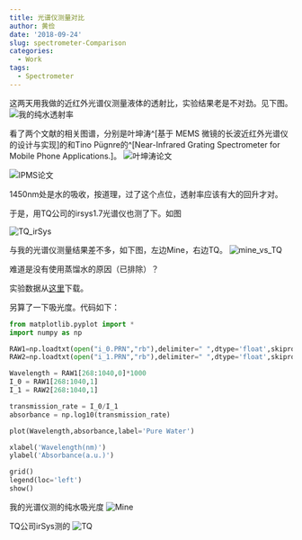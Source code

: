 ```yaml
---
title: 光谱仪测量对比
author: 黄俭
date: '2018-09-24'
slug: spectrometer-Comparison
categories:
  - Work
tags:
  - Spectrometer
---
```

这两天用我做的近红外光谱仪测量液体的透射比，实验结果老是不对劲。见下图。
![我的纯水透射率](/note/2018-09-24-spectrometer-Comparison_files/water_transmission_rate_mine.png)

看了两个文献的相关图谱，分别是叶坤涛^[基于 MEMS 微镜的长波近红外光谱仪的设计与实现]的和Tino Pügnre的^[Near-Infrared Grating Spectrometer for Mobile Phone Applications.]。
![叶坤涛论文](/note/2018-09-24-spectrometer-Comparison_files/yie.png)

![IPMS论文](/note/2018-09-24-spectrometer-Comparison_files/mobile.png)

1450nm处是水的吸收，按道理，过了这个点位，透射率应该有大的回升才对。

于是，用TQ公司的irsys1.7光谱仪也测了下。如图

![TQ_irSys](/note/2018-09-24-spectrometer-Comparison_files/water_transmission_rate.png)

与我的光谱仪测量结果差不多，如下图，左边Mine，右边TQ。
![mine_vs_TQ](/note/2018-09-24-spectrometer-Comparison_files/comparion_mine_tq.png)

难道是没有使用蒸馏水的原因（已排除）？

实验数据从[这里](/note/2018-09-24-spectrometer-Comparison_files/20120920.zip)下载。

另算了一下吸光度。代码如下：

```python
from matplotlib.pyplot import *
import numpy as np

RAW1=np.loadtxt(open("i_0.PRN","rb"),delimiter=" ",dtype='float',skiprows=0)
RAW2=np.loadtxt(open("i_1.PRN","rb"),delimiter=" ",dtype='float',skiprows=0)

Wavelength = RAW1[268:1040,0]*1000
I_0 = RAW1[268:1040,1]
I_1 = RAW2[268:1040,1]

transmission_rate = I_0/I_1
absorbance = np.log10(transmission_rate)

plot(Wavelength,absorbance,label='Pure Water')

xlabel('Wavelength(nm)')
ylabel('Absorbance(a.u.)')

grid()
legend(loc='left')
show()
```
我的光谱仪测的纯水吸光度
![Mine](/note/2018-09-24-spectrometer-Comparison_files/Absorbance_mine.png)

TQ公司irSys测的
![TQ](/note/2018-09-24-spectrometer-Comparison_files/Absorbance_TQ.png)